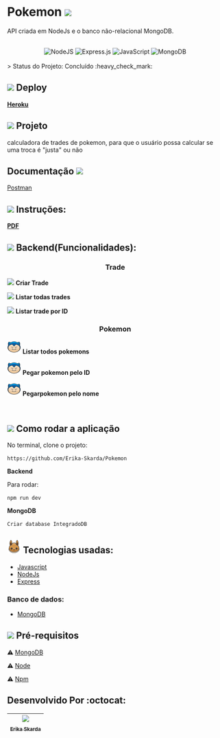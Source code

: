 # Pokemon <img src="https://github.com/Erika-Skarda/Pokemon/blob/main/pokemon_go_play_game_cinema_film_movie_icon-icons.com_69163.ico" />

API criada em NodeJs e o banco não-relacional MongoDB.

</br>   

<div align="center">
 <img alt="NodeJS" src="https://img.shields.io/badge/node.js-%2343853D.svg?style=for-the-badge&logo=node-dot-js&logoColor=white"/>
 <img alt="Express.js" src="https://img.shields.io/badge/express.js-%23404d59.svg?style=for-the-badge&logo=express&logoColor=%2361DAFB"/>
 <img alt="JavaScript" src="https://img.shields.io/badge/javascript-%23323330.svg?style=for-the-badge&logo=javascript&logoColor=%23F7DF1E"/>
 <img alt="MongoDB" src ="https://img.shields.io/badge/MongoDB-%234ea94b.svg?style=for-the-badge&logo=mongodb&logoColor=white"/>
</div>

</br> 
> Status do Projeto: Concluído :heavy_check_mark: 
</br> 

## <img src="https://github.com/Erika-Skarda/Pokemon/blob/main/bulbasaur_icon-icons.com_67580.ico" /> Deploy

 <b>[Heroku](https://poke-trader-erika.herokuapp.com/)</b>

## <img src="https://github.com/Erika-Skarda/Pokemon/blob/main/charmander_icon-icons.com_67576.ico" /> Projeto 

calculadora de trades de pokemon, para que o usuário possa calcular se uma troca é "justa" ou não

## Documentação <img src="https://github.com/Erika-Skarda/Pokemon/blob/main/pikachu.ico" />

[Postman](https://documenter.getpostman.com/view/15971782/TzkyLzW5)

## <img src="https://github.com/Erika-Skarda/Pokemon/blob/main/meowth_icon-icons.com_67543.ico" /> Instruções:

<b>[PDF](https://github.com/Erika-Skarda/integrado/blob/main/Teste-Backend.pdf)</b>

## <img src="https://github.com/Erika-Skarda/Pokemon/blob/main/psyduck_icon-icons.com_67509.ico" /> Backend(Funcionalidades):

<h3 align="center"><b>Trade</b></h3>

<img src="https://github.com/Erika-Skarda/Pokemon/blob/main/pokemon.ico" /> <b>Criar Trade</b>

<img src="https://github.com/Erika-Skarda/Pokemon/blob/main/pokemon.ico" /> <b>Listar todas trades</b>

<img src="https://github.com/Erika-Skarda/Pokemon/blob/main/pokemon.ico" /> <b>Listar trade por ID</b>


<h3 align="center"><b>Pokemon</b></h3>

<img src="https://github.com/Erika-Skarda/Pokemon/blob/main/snorlax_icon-icons.com_67505.png" /> <b>Listar todos pokemons</b>

<img src="https://github.com/Erika-Skarda/Pokemon/blob/main/snorlax_icon-icons.com_67505.png" /> <b>Pegar pokemon pelo ID</b>

<img src="https://github.com/Erika-Skarda/Pokemon/blob/main/snorlax_icon-icons.com_67505.png" /> <b>Pegarpokemon pelo nome</b>
 
 </br>

## <img src="https://github.com/Erika-Skarda/Pokemon/blob/main/squirtle_icon-icons.com_67504.ico" /> Como rodar a aplicação 

No terminal, clone o projeto: 

```
https://github.com/Erika-Skarda/Pokemon

```
<b><p>Backend</p></b>

Para rodar:

```
npm run dev

```
<b><p>MongoDB</p></b>

```
Criar database IntegradoDB

```

## <img src="https://github.com/Erika-Skarda/Pokemon/blob/main/eevee_icon-icons.com_67563.png" /> Tecnologias usadas: 

- [Javascript](https://www.javascript.com/)
- [NodeJs](https://nodejs.org/en/download)
- [Express](https://expressjs.com/)

### Banco de dados:

- [MongoDB](https://www.mongodb.com/)

## <img src="https://github.com/Erika-Skarda/Pokemon/blob/main/pikachu.ico" /> Pré-requisitos

:warning: [MongoDB](https://www.mongodb.com/)

:warning: [Node](https://nodejs.org/en/download/)

:warning: [Npm](https://www.npmjs.com/)

## Desenvolvido Por :octocat:

| [<img src="https://avatars1.githubusercontent.com/u/60902843?s=400&u=fca9219fa3416ab4b849077b9248f71d44133283&v=4" width=115><br><sub>Erika Skarda</sub>](https://www.linkedin.com/in/erika-skarda/) | 
| :---: |

